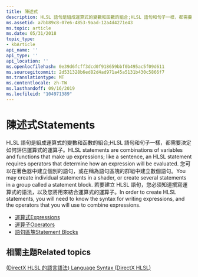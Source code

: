 ```yaml
---
title: 陳述式
description: HLSL 語句是組成運算式的變數和函數的組合;HLSL 語句和句子一樣，都需要決定如何評估運算式的運算子。
ms.assetid: a7bb89c8-07e6-4853-9aad-12a4d4271e43
ms.topic: article
ms.date: 05/31/2018
topic_type:
- kbArticle
api_name: ''
api_type: ''
api_location: ''
ms.openlocfilehash: 0e39d6fcff3dcd0f918659bbf0b495ac5f09d611
ms.sourcegitcommit: 2d531328b6ed82d4ad971a45a5131b430c5866f7
ms.translationtype: MT
ms.contentlocale: zh-TW
ms.lasthandoff: 09/16/2019
ms.locfileid: "104971389"
---
```

# <a name="statements"></a><span data-ttu-id="ae6fe-103">陳述式</span><span class="sxs-lookup"><span data-stu-id="ae6fe-103">Statements</span></span>

<span data-ttu-id="ae6fe-104">HLSL 語句是組成運算式的變數和函數的組合;HLSL 語句和句子一樣，都需要決定如何評估運算式的運算子。</span><span class="sxs-lookup"><span data-stu-id="ae6fe-104">HLSL statements are combinations of variables and functions that make up expressions; like a sentence, an HLSL statement requires operators that determine how an expression will be evaluated.</span></span> <span data-ttu-id="ae6fe-105">您可以在著色器中建立個別的語句，或在稱為語句區塊的群組中建立數個語句。</span><span class="sxs-lookup"><span data-stu-id="ae6fe-105">You may create individual statements in a shader, or create several statements in a group called a statement block.</span></span> <span data-ttu-id="ae6fe-106">若要建立 HLSL 語句，您必須知道撰寫運算式的語法，以及您將用來結合運算式的運算子。</span><span class="sxs-lookup"><span data-stu-id="ae6fe-106">In order to create HLSL statements, you will need to know the syntax for writing expressions, and the operators that you will use to combine expressions.</span></span>

-   [<span data-ttu-id="ae6fe-107">運算式</span><span class="sxs-lookup"><span data-stu-id="ae6fe-107">Expressions</span></span>](dx-graphics-hlsl-expressions.md)
-   [<span data-ttu-id="ae6fe-108">運算子</span><span class="sxs-lookup"><span data-stu-id="ae6fe-108">Operators</span></span>](dx-graphics-hlsl-operators.md)
-   [<span data-ttu-id="ae6fe-109">語句區塊</span><span class="sxs-lookup"><span data-stu-id="ae6fe-109">Statement Blocks</span></span>](dx-graphics-hlsl-statement-blocks.md)

## <a name="related-topics"></a><span data-ttu-id="ae6fe-110">相關主題</span><span class="sxs-lookup"><span data-stu-id="ae6fe-110">Related topics</span></span>

<dl> <dt>

[<span data-ttu-id="ae6fe-111"> (DirectX HLSL 的語言語法) </span><span class="sxs-lookup"><span data-stu-id="ae6fe-111">Language Syntax (DirectX HLSL)</span></span>](dx-graphics-hlsl-language-syntax.md)
</dt> </dl>

 

 




